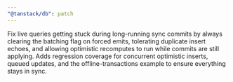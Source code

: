 ```yaml
---
"@tanstack/db": patch
---
```


Fix live queries getting stuck during long-running sync commits by always
clearing the batching flag on forced emits, tolerating duplicate insert echoes,
and allowing optimistic recomputes to run while commits are still applying. Adds
regression coverage for concurrent optimistic inserts, queued updates, and the
offline-transactions example to ensure everything stays in sync.
